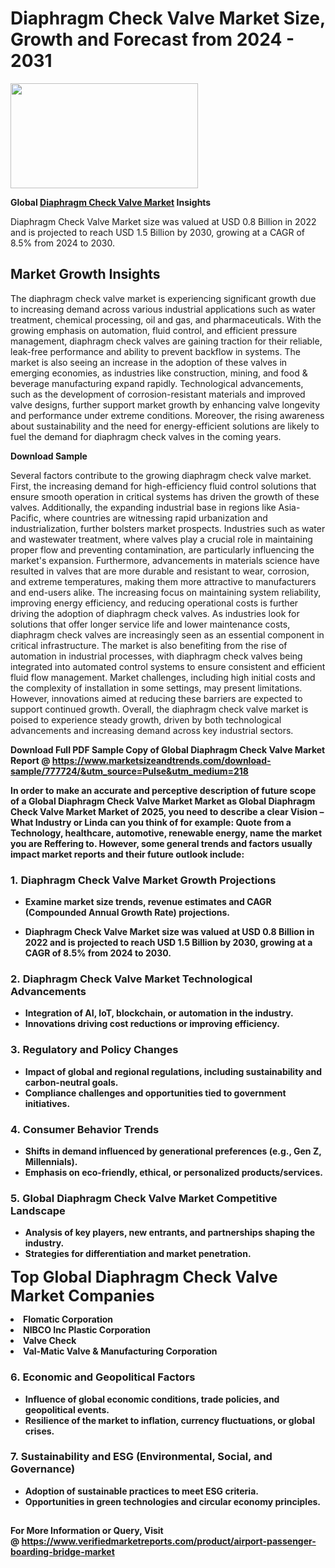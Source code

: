 <H1>Diaphragm Check Valve Market Size, Growth and Forecast from 2024 - 2031</H1><img class="aligncenter size-medium wp-image-584254" src="https://thirdeyenews.in/wp-content/uploads/2024/09/Global-Market-Research-300x168.jpeg" alt="" width="300" height="168" /><p><strong>Global&nbsp;<a href="https://www.marketsizeandtrends.com/download-sample/777724/&amp;utm_source=Pulse&amp;utm_medium=218">Diaphragm Check Valve Market</a> Insights</strong></p><p>Diaphragm Check Valve Market size was valued at USD 0.8 Billion in 2022 and is projected to reach USD 1.5 Billion by 2030, growing at a CAGR of 8.5% from 2024 to 2030.</p><p><h2>Market Growth Insights</h2> <p>The diaphragm check valve market is experiencing significant growth due to increasing demand across various industrial applications such as water treatment, chemical processing, oil and gas, and pharmaceuticals. With the growing emphasis on automation, fluid control, and efficient pressure management, diaphragm check valves are gaining traction for their reliable, leak-free performance and ability to prevent backflow in systems. The market is also seeing an increase in the adoption of these valves in emerging economies, as industries like construction, mining, and food & beverage manufacturing expand rapidly. Technological advancements, such as the development of corrosion-resistant materials and improved valve designs, further support market growth by enhancing valve longevity and performance under extreme conditions. Moreover, the rising awareness about sustainability and the need for energy-efficient solutions are likely to fuel the demand for diaphragm check valves in the coming years.</p> <p><strong>Download Sample</strong></p> <p>Several factors contribute to the growing diaphragm check valve market. First, the increasing demand for high-efficiency fluid control solutions that ensure smooth operation in critical systems has driven the growth of these valves. Additionally, the expanding industrial base in regions like Asia-Pacific, where countries are witnessing rapid urbanization and industrialization, further bolsters market prospects. Industries such as water and wastewater treatment, where valves play a crucial role in maintaining proper flow and preventing contamination, are particularly influencing the market's expansion. Furthermore, advancements in materials science have resulted in valves that are more durable and resistant to wear, corrosion, and extreme temperatures, making them more attractive to manufacturers and end-users alike. The increasing focus on maintaining system reliability, improving energy efficiency, and reducing operational costs is further driving the adoption of diaphragm check valves. As industries look for solutions that offer longer service life and lower maintenance costs, diaphragm check valves are increasingly seen as an essential component in critical infrastructure. The market is also benefiting from the rise of automation in industrial processes, with diaphragm check valves being integrated into automated control systems to ensure consistent and efficient fluid flow management. Market challenges, including high initial costs and the complexity of installation in some settings, may present limitations. However, innovations aimed at reducing these barriers are expected to support continued growth. Overall, the diaphragm check valve market is poised to experience steady growth, driven by both technological advancements and increasing demand across key industrial sectors. <p><strong></p><p><span class=""><strong>Download Full PDF Sample Copy of Global Diaphragm Check Valve Market Report</strong> @ <a href="https://www.marketsizeandtrends.com/download-sample/777724/&amp;utm_source=Pulse&amp;utm_medium=218" target="_blank">https://www.marketsizeandtrends.com/download-sample/777724/&amp;utm_source=Pulse&amp;utm_medium=218</a></span></p><p>In order to make an accurate and perceptive description of future scope of a Global&nbsp;Diaphragm Check Valve Market Market as Global&nbsp;Diaphragm Check Valve Market Market of 2025, you need to describe a clear Vision &ndash; What Industry or Linda can you think of for example: Quote from a Technology, healthcare, automotive, renewable energy, name the market you are Reffering to. However, some general trends and factors usually impact market reports and their future outlook include:</p><h3>1.&nbsp;<strong>Diaphragm Check Valve Market Growth Projections</strong></h3><ul><li>Examine market size trends, revenue estimates and CAGR (Compounded Annual Growth Rate) projections.</li><li><p>Diaphragm Check Valve Market size was valued at USD 0.8 Billion in 2022 and is projected to reach USD 1.5 Billion by 2030, growing at a CAGR of 8.5% from 2024 to 2030.</p></li></ul><h3>2.&nbsp;<strong>Diaphragm Check Valve Market Technological Advancements</strong></h3><ul><li>Integration of AI, IoT, blockchain, or automation in the industry.</li><li>Innovations driving cost reductions or improving efficiency.</li></ul><h3>3.&nbsp;<strong>Regulatory and Policy Changes</strong></h3><ul><li>Impact of global and regional regulations, including sustainability and carbon-neutral goals.</li><li>Compliance challenges and opportunities tied to government initiatives.</li></ul><h3>4.&nbsp;<strong>Consumer Behavior Trends</strong></h3><ul><li>Shifts in demand influenced by generational preferences (e.g., Gen Z, Millennials).</li><li>Emphasis on eco-friendly, ethical, or personalized products/services.</li></ul><h3>5.&nbsp;<strong>Global Diaphragm Check Valve Market Competitive Landscape</strong></h3><ul><li>Analysis of key players, new entrants, and partnerships shaping the industry.</li><li>Strategies for differentiation and market penetration.</li></ul><p data-pm-slice="1 1 []"><span style="color: inherit; font-family: inherit; font-size: 25px;">Top Global Diaphragm Check Valve Market Companies</span></p><div class="" data-test-id=""><p><li>Flomatic Corporation</li><li> NIBCO Inc Plastic Corporation</li><li> Valve Check</li><li> Val-Matic Valve & Manufacturing Corporation</li></p></div><h3>6.&nbsp;<strong>Economic and Geopolitical Factors</strong></h3><ul><li>Influence of global economic conditions, trade policies, and geopolitical events.</li><li>Resilience of the market to inflation, currency fluctuations, or global crises.</li></ul><h3>7.&nbsp;<strong>Sustainability and ESG (Environmental, Social, and Governance)</strong></h3><ul><li>Adoption of sustainable practices to meet ESG criteria.</li><li>Opportunities in green technologies and circular economy principles.</li></ul><h2><strong style="font-size: 14px;">For More Information or Query, Visit @&nbsp;</strong><a style="background-color: #ffffff; font-size: 14px;" href="https://www.marketsizeandtrends.com/report/diaphragm-check-valve-market/" target="_blank">https://www.verifiedmarketreports.com/product/airport-passenger-boarding-bridge-market</a></h2>
